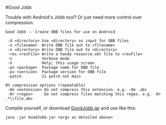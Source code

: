 #Good Jobb

Trouble with Android's Jobb tool? Or just need more control over compression.

```
Good Jobb -- Create OBB files for use on Android

 -d <directory> Use <directory> as input for OBB files
 -o <filename>  Write OBB file out to <filename>
 -o <directory> Write OBB file out to <directory>
 -res <resFile> Write a handy resource.xml file to <resFile>
 -v             Verbose mode
 -h             Help; this usage screen
 -pn <package>  Package name for OBB file
 -pv <version>  Package version for OBB file
 -patch         Is patch not main

0% compression options (repeatable)
 -0e <extension> Do not compress this extension. e.g. -0e .abc
 -0r <regex>     Do not compress files matching this regex. e.g. -0r .*\\file.abc
```

Compile yourself, or download [GoodJobb.jar](https://github.com/westonized/GoodJobb/raw/master/GoodJobb.jar) and use like this:

````java -jar GoodJobb.jar <args as detailed above>````
